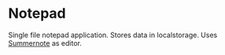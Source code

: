 # Notepad
Single file notepad application. Stores data in localstorage. Uses [Summernote](https://github.com/summernote/summernote) as editor.
